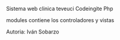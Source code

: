 Sistema web clinica teveuci Codeingite Php

modules contiene los controladores y vistas

Autoria: Iván Sobarzo
